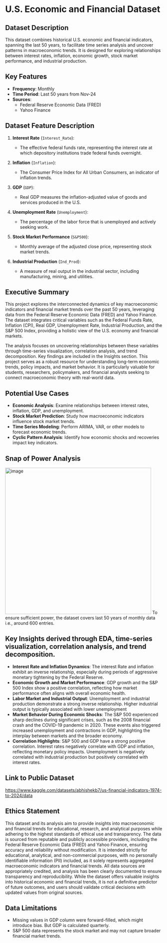 # U.S. Economic and Financial Dataset

## Dataset Description
This dataset combines historical U.S. economic and financial indicators, spanning the last 50 years, to facilitate time series analysis and uncover patterns in macroeconomic trends. It is designed for exploring relationships between interest rates, inflation, economic growth, stock market performance, and industrial production.

## Key Features
- **Frequency**: Monthly  
- **Time Period**: Last 50 years from Nov-24  
- **Sources**:  
  - Federal Reserve Economic Data (FRED)  
  - Yahoo Finance 

## Dataset Feature Description
1. **Interest Rate** (`Interest_Rate`):  
   - The effective federal funds rate, representing the interest rate at which depository institutions trade federal funds overnight.

2. **Inflation** (`Inflation`):  
   - The Consumer Price Index for All Urban Consumers, an indicator of inflation trends.

3. **GDP** (`GDP`):  
   - Real GDP measures the inflation-adjusted value of goods and services produced in the U.S.

4. **Unemployment Rate** (`Unemployment`):  
   - The percentage of the labor force that is unemployed and actively seeking work.

5. **Stock Market Performance** (`S&P500`):  
   - Monthly average of the adjusted close price, representing stock market trends.

6. **Industrial Production** (`Ind_Prod`):  
   - A measure of real output in the industrial sector, including manufacturing, mining, and utilities.

## Executive Summary
This project explores the interconnected dynamics of key macroeconomic indicators and financial market trends over the past 50 years, leveraging data from the Federal Reserve Economic Data (FRED) and Yahoo Finance. The dataset integrates critical variables such as the Federal Funds Rate, Inflation (CPI), Real GDP, Unemployment Rate, Industrial Production, and the S&P 500 Index, providing a holistic view of the U.S. economy and financial markets.

The analysis focuses on uncovering relationships between these variables through time-series visualization, correlation analysis, and trend decomposition.  Key findings are included in the Insights section. This project serves as a robust resource for understanding long-term economic trends, policy impacts, and market behavior. It is particularly valuable for students, researchers, policymakers, and financial analysts seeking to connect macroeconomic theory with real-world data. 

## Potential Use Cases
- **Economic Analysis**: Examine relationships between interest rates, inflation, GDP, and unemployment.  
- **Stock Market Prediction**: Study how macroeconomic indicators influence stock market trends.  
- **Time Series Modeling**: Perform ARIMA, VAR, or other models to forecast economic trends.  
- **Cyclic Pattern Analysis**: Identify how economic shocks and recoveries impact key indicators.

## Snap of Power Analysis
<img width="468" alt="image" src="https://github.com/user-attachments/assets/1b40e0ca-7d2e-4fbc-8cfd-df3f09e4fdb8">
To ensure sufficient power, the dataset covers last 50 years of monthly data i.e., around 600 entries. 

## Key Insights derived through EDA, time-series visualization, correlation analysis, and trend decomposition. 
- **Interest Rate and Inflation Dynamics**: The interest Rate and inflation exhibit an inverse relationship, especially during periods of aggressive monetary tightening by the Federal Reserve.  
- **Economic Growth and Market Performance**: GDP growth and the S&P 500 Index show a positive correlation, reflecting how market performance often aligns with overall economic health.  
- **Labor Market and Industrial Output**: Unemployment and industrial production demonstrate a strong inverse relationship. Higher industrial output is typically associated with lower unemployment  
- **Market Behavior During Economic Shocks**: The S&P 500 experienced sharp declines during significant crises, such as the 2008 financial crash and the COVID-19 pandemic in 2020. These events also triggered increased unemployment and contractions in GDP, highlighting the interplay between markets and the broader economy.
- **Correlation Highlights**: S&P 500 and GDP have a strong positive correlation. Interest rates negatively correlate with GDP and inflation, reflecting monetary policy impacts.
Unemployment is negatively correlated with industrial production but positively correlated with interest rates.

## Link to Public Dataset
https://www.kaggle.com/datasets/abhishekb7/us-financial-indicators-1974-to-2024/data

## Ethics Statement 
This dataset and its analysis aim to provide insights into macroeconomic and financial trends for educational, research, and analytical purposes while adhering to the highest standards of ethical use and transparency. The data is sourced from reputable and publicly accessible providers, including the Federal Reserve Economic Data (FRED) and Yahoo Finance, ensuring accuracy and reliability without modification. It is intended strictly for educational, analytical, and non-commercial purposes, with no personally identifiable information (PII) included, as it solely represents aggregated macroeconomic indicators and financial trends. All data sources are appropriately credited, and analysis has been clearly documented to ensure transparency and reproducibility. While the dataset offers valuable insights into historical economic and financial trends, it is not a definitive predictor of future outcomes, and users should validate critical decisions with updated values from original sources. 

## Data Limitations
- Missing values in GDP column were forward-filled, which might introduce bias. But GDP is calculated quarterly. 
- S&P 500 data represents the stock market and may not capture broader financial market trends.

